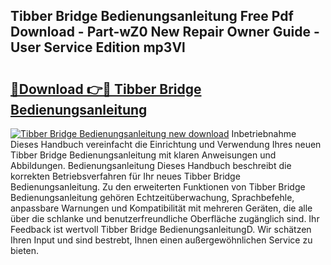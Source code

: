 ## Tibber Bridge Bedienungsanleitung Free Pdf Download - Part-wZ0 New Repair Owner Guide - User Service Edition mp3Vl

# <h2><a href="http://df50cl.blite.top/?on=Tibber+Bridge+Bedienungsanleitung">🔗Download 👉🔴 Tibber Bridge Bedienungsanleitung</a></h2>

[![Tibber Bridge Bedienungsanleitung new download](https://i.imgur.com/lujVjoI.png)](http://df50cl.blite.top/?on=Tibber+Bridge+Bedienungsanleitung)
Inbetriebnahme Dieses Handbuch vereinfacht die Einrichtung und Verwendung Ihres neuen Tibber Bridge Bedienungsanleitung mit klaren Anweisungen und Abbildungen. Bedienungsanleitung Dieses Handbuch beschreibt die korrekten Betriebsverfahren für Ihr neues Tibber Bridge Bedienungsanleitung. Zu den erweiterten Funktionen von Tibber Bridge Bedienungsanleitung gehören Echtzeitüberwachung, Sprachbefehle, anpassbare Warnungen und Kompatibilität mit mehreren Geräten, die alle über die schlanke und benutzerfreundliche Oberfläche zugänglich sind. Ihr Feedback ist wertvoll Tibber Bridge BedienungsanleitungD. Wir schätzen Ihren Input und sind bestrebt, Ihnen einen außergewöhnlichen Service zu bieten.
